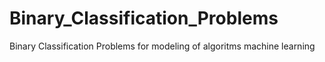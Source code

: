 # Binary_Classification_Problems
Binary Classification Problems for modeling of algoritms machine learning
